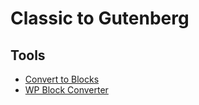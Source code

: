 # Classic to Gutenberg

## Tools
- [Convert to Blocks](https://github.com/10up/convert-to-blocks)
- [WP Block Converter](https://github.com/alleyinteractive/wp-block-converter)